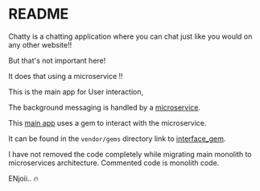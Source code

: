 # README #

Chatty is a chatting application where you can chat just like you would on any other website!!

But that's not important here!

It does that using a microservice :bangbang:
 
This is the main app for User interaction,

The background messaging is handled by a [microservice](https://github.com/ashish173/messaging_service).

This [main app](https://github.com/ashish173/chatty) uses a gem to interact with the microservice.

It can be found in the `vendor/gems` directory link to [interface_gem](https://github.com/ashish173/messaging_service_gem).

I have not removed the code completely while migrating main monolith to microservices architecture.
Commented code is monolith code.

ENjoii.. :fire:

